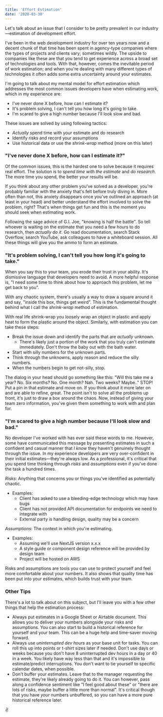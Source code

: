 ```yaml
---
title: 'Effort Estimation'
date: '2020-03-30'
---
```


Let's talk about an issue that I consider to be pretty prevalent in our industry—estimation of development effort.

I've been in the web development industry for over ten years now and a decent chunk of that time has been spent in agency-type companies where the types of projects and clients vary; sometimes wildly. The upside to companies like these are that you tend to get experience across a broad set of technologies and tools. With that, however, comes the inevitable period of work estimation; and when you're dealing with many different types of technologies it often adds some extra uncertainty around your estimates.

I'm going to talk about my mental model for effort estimation which addresses the most common issues developers have when estimating work, which in my experience are:

- I've never done X before, how can I estimate it?
- It's problem solving, I can't tell you how long it's going to take.
- I'm scared to give a high number because I'll look slow and bad.

These issues are solved by using following tactics:

- _Actually_ spend time with your estimate and do research
- Identify risks and record your assumptions
- Use historical data or use the _shrink-wrap_ method (more on this later)

### "I've never done X before, how can I estimate it?"

Of the common issues, this is the hardest one to solve because it requires real effort. The solution is to _spend time with the estimate_ and _do research_. The more time you spend, the better your results will be.

If you think about any other problem you've solved as a developer, you're probably familiar with the anxiety that's felt before truly diving in. More often than not, this anxiety disappears once you've outlined an approach (at least in your head) and better understand the effort involved to solve the problem, right? That's when things get fun and this is the moment you should seek when estimating work.

Following the sage advice of G.I. Joe, "knowing is half the battle". So tell whoever is waiting on the estimate that you need a few hours to do research, then _actually do it_. Go read documentation, search Stack Overflow, search YouTube, ask colleagues to have a whiteboard session. All these things will give you the ammo to form an estimate.

### "It's problem solving, I can't tell you how long it's going to take."

When you say this to your team, you erode their trust in your ability. It's dismissive language that developers need to avoid. A more helpful response is, "I need some time to think about how to approach this problem, let me get back to you".

With any chaotic system, there's usually a way to draw a square around it and say, "inside this box, things get weird". This is the fundamental thought behind what I call the _shrink-wrap_ method of estimation.

With real life shrink-wrap you loosely wrap an object in plastic and apply heat to form the plastic around the object. Similarly, with estimation you can take these steps:

- Break the issue down and identify the parts that are _actually_ unknown.
  - There's likely just a portion of the work that you truly can't estimate immediately. Don't throw the baby out with the bath water.
- Start with silly numbers for the unknown parts.
- Think through the unknowns, apply reason and reduce the silly numbers.
- When the numbers begin to get not-silly, stop.

The dialog in your head should go something like this: "Will this take me a year? No. Six months? No. One month? Nah. Two weeks? Maybe.." STOP! Put a pin in that estimate and move on. If you think about it more later on and are able to refine, great. The point isn't to solve all the problems up front, it's just to draw a box around the chaos. Now, instead of giving your team zero information, you've given them something to work with and plan for.

### "I'm scared to give a high number because I'll look slow and bad."

No developer I've worked with has ever said these words to me. However, some have communicated this message by presenting estimates in such a confident and casual manner that _I know_ they haven't genuinely thought through the issue. In my experience developers are very over-confident in their initial estimates—they're always low. As a professional, it's critical that you spend time thinking through _risks_ and _assumptions_ even if you've done the task a hundred times.

_Risks_: Anything that concerns you or things you've identified as potentially chaotic.

- Examples:
  - Client has asked to use a bleeding-edge technology which may have bugs
  - Client has not provided API documentation for endpoints we need to integrate with
  - External party is handling design, quality may be a concern

_Assumptions_: The context in which you're estimating.

- Examples:
  - Assuming we'll use NextJS version x.x.x
  - A style guide or component design reference will be provided by design team
  - Project will be hosted on AWS

Risks and assumptions are tools you can use to protect yourself and feel more comfortable about your numbers. It also shows that quality time has been put into your estimates, which builds trust with your team.

### Other Tips

There's a lot to talk about on this subject, but I'll leave you with a few other things that help the estimation process:

- Always put estimates in a Google Sheet or Airtable document. This allows you to deliver your numbers alongside your risks and assumptions. You can also start to build a historical reference for yourself and your team. This can be a huge help and time-saver moving forward.
- Always use _uninterrupted dev hours_ as your base unit for tasks. You can roll this up into points or t-shirt sizes later if needed. Don't use days or weeks because you don't have 8 uninterrupted dev hours in a day or 40 in a week. You likely have way less than that and it's impossible to estimate/predict interruptions. You don't want to tie yourself to specific calendar dates, when possible.
- Don't buffer your estimates. Leave that to the manager requesting the estimate, they're likely already going to do it. You can however, pass along a confidence sentiment like "I feel good about these" or "there are lots of risks, maybe buffer a little more than normal". It's critical though that you have _your_ numbers unbuffered, so you can have a more pure historical reference later.

✌️
